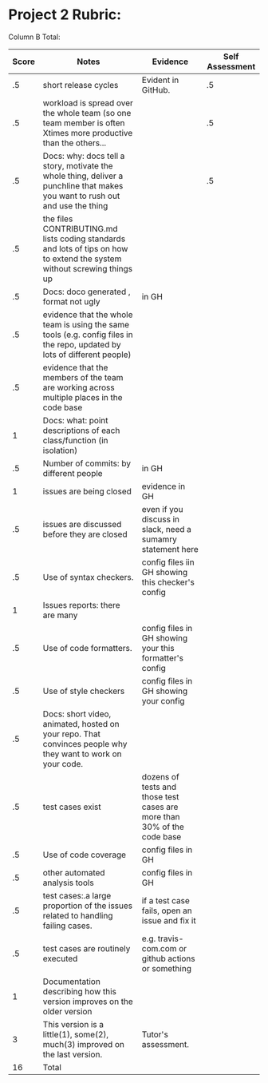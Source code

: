 # Project 2 Rubric:

Column B Total:

| Score | Notes                                                                                                                         | Evidence                                                                | Self Assessment |
| ----- | ----------------------------------------------------------------------------------------------------------------------------- | ----------------------------------------------------------------------- | --------------- |
| .5    | short release cycles                                                                                                          | Evident in GitHub.                                                      | .5              |
| .5    | workload is spread over the whole team (so one team member is often Xtimes more productive than the others...                 |                                                                         | .5              |
| .5    | Docs: why: docs tell a story, motivate the whole thing, deliver a punchline that makes you want to rush out and use the thing |                                                                         | .5              |
| .5    | the files CONTRIBUTING.md lists coding standards and lots of tips on how to extend the system without screwing things up      |                                                                         |
| .5    | Docs: doco generated , format not ugly                                                                                        | in GH                                                                   |
| .5    | evidence that the whole team is using the same tools (e.g. config files in the repo, updated by lots of different people)     |                                                                         |
| .5    | evidence that the members of the team are working across multiple places in the code base                                     |                                                                         |
| 1     | Docs: what: point descriptions of each class/function (in isolation)                                                          |                                                                         |
| .5    | Number of commits: by different people                                                                                        | in GH                                                                   |
| 1     | issues are being closed                                                                                                       | evidence in GH                                                          |
| .5    | issues are discussed before they are closed                                                                                   | even if you discuss in slack, need a sumamry statement here             |
| .5    | Use of syntax checkers.                                                                                                       | config files iin GH showing this checker's config                       |
| 1     | Issues reports: there are many                                                                                                |                                                                         |
| .5    | Use of code formatters.                                                                                                       | config files in GH showing your this formatter's config                 |
| .5    | Use of style checkers                                                                                                         | config files in GH showing your config                                  |
| .5    | Docs: short video, animated, hosted on your repo. That convinces people why they want to work on your code.                   |                                                                         |
| .5    | test cases exist                                                                                                              | dozens of tests and those test cases are more than 30% of the code base |
| .5    | Use of code coverage                                                                                                          | config files in GH                                                      |
| .5    | other automated analysis tools                                                                                                | config files in GH                                                      |
| .5    | test cases:.a large proportion of the issues related to handling failing cases.                                               | if a test case fails, open an issue and fix it                          |
| .5    | test cases are routinely executed                                                                                             | e.g. travis-com.com or github actions or something                      |
| 1     | Documentation describing how this version improves on the older version                                                       |
| 3     | This version is a little(1), some(2), much(3) improved on the last version.                                                   | Tutor's assessment.                                                     |
| 16    | Total                                                                                                                         |
